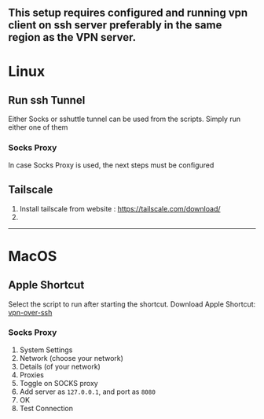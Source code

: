 This setup requires configured and running vpn client on ssh server preferably in the same region as the VPN server.
---

# Linux
## Run ssh Tunnel
Either Socks or sshuttle tunnel can be used from the scripts. Simply run either one of them

### Socks Proxy
In case Socks Proxy is used, the next steps must be configured


## Tailscale
1. Install tailscale from website : https://tailscale.com/download/
2. 
---

# MacOS
## Apple Shortcut
Select the script to run after starting the shortcut.
Download Apple Shortcut: [vpn-over-ssh](https://www.icloud.com/shortcuts/3a1d84d011614a1cb9fdaf33dc6404f1)

### Socks Proxy
1. System Settings
2. Network (choose your network)
3. Details (of your network)
4. Proxies
5. Toggle on SOCKS proxy
6. Add server as `127.0.0.1`, and port as `8080`
7. OK
8. Test Connection
